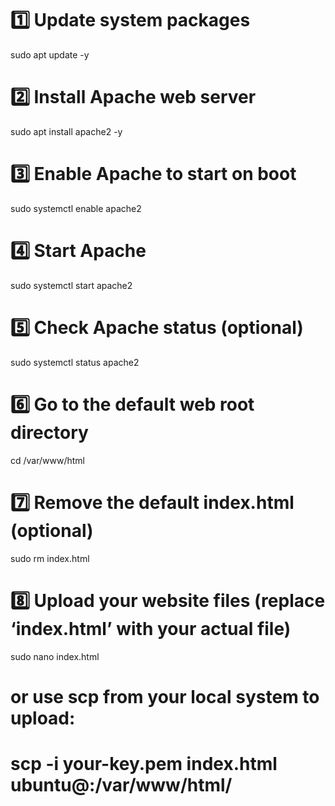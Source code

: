 # 1️⃣ Update system packages
sudo apt update -y

# 2️⃣ Install Apache web server
sudo apt install apache2 -y

# 3️⃣ Enable Apache to start on boot
sudo systemctl enable apache2

# 4️⃣ Start Apache
sudo systemctl start apache2

# 5️⃣ Check Apache status (optional)
sudo systemctl status apache2


# 6️⃣ Go to the default web root directory
cd /var/www/html

# 7️⃣ Remove the default index.html (optional)
sudo rm index.html

# 8️⃣ Upload your website files (replace ‘index.html’ with your actual file)
sudo nano index.html
# or use scp from your local system to upload:
# scp -i your-key.pem index.html ubuntu@<EC2-PUBLIC-IP>:/var/www/html/
